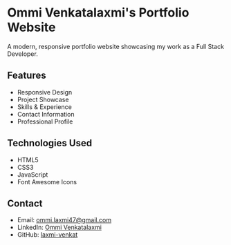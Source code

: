 # Ommi Venkatalaxmi's Portfolio Website

A modern, responsive portfolio website showcasing my work as a Full Stack Developer.

## Features

- Responsive Design
- Project Showcase
- Skills & Experience
- Contact Information
- Professional Profile

## Technologies Used

- HTML5
- CSS3
- JavaScript
- Font Awesome Icons

## Contact

- Email: ommi.laxmi47@gmail.com
- LinkedIn: [Ommi Venkatalaxmi](https://www.linkedin.com/in/venkatalaxmi-ommi-677539284)
- GitHub: [laxmi-venkat](https://github.com/laxmi-venkat)

